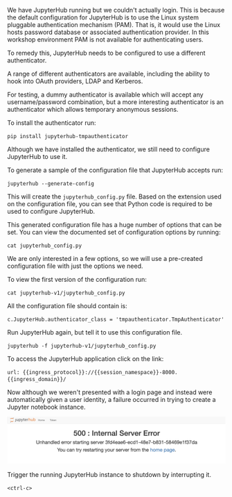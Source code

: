We have JupyterHub running but we couldn't actually login. This is because the default configuration for JupyterHub is to use the Linux system pluggable authentication mechanism (PAM). That is, it would use the Linux hosts password database or associated authentication provider. In this workshop environment PAM is not available for authenticating users.

To remedy this, JupyterHub needs to be configured to use a different authenticator.

A range of different authenticators are available, including the ability to hook into OAuth providers, LDAP and Kerberos.

For testing, a dummy authenticator is available which will accept any username/password combination, but a more interesting authenticator is an authenticator which allows temporary anonymous sessions.


To install the authenticator run:

```execute
pip install jupyterhub-tmpauthenticator
```

Although we have installed the authenticator, we still need to configure JupyterHub to use it.

To generate a sample of the configuration file that JupyterHub accepts run:

```execute
jupyterhub --generate-config
```

This will create the ``jupyterhub_config.py`` file. Based on the extension used on the configuration file, you can see that Python code is required to be used to configure JupyterHub.

This generated configuration file has a huge number of options that can be set. You can view the documented set of configuration options by running:

```execute
cat jupyterhub_config.py
```

We are only interested in a few options, so we will use a pre-created configuration file with just the options we need.

To view the first version of the configuration run:

```execute
cat jupyterhub-v1/jupyterhub_config.py
```

All the configuration file should contain is:

```
c.JupyterHub.authenticator_class = 'tmpauthenticator.TmpAuthenticator'
```

Run JupyterHub again, but tell it to use this configuration file.

```execute
jupyterhub -f jupyterhub-v1/jupyterhub_config.py
```

To access the JupyterHub application click on the link:

```dashboard:open-url
url: {{ingress_protocol}}://{{session_namespace}}-8000.{{ingress_domain}}/
```

Now although we weren't presented with a login page and instead were automatically given a user identity, a failure occurred in trying to create a Jupyter notebook instance.

![Local Process Spawner Error](local-process-spawner-error.png)

Trigger the running JupyterHub instance to shutdown by interrupting it.

```execute
<ctrl-c>
```
